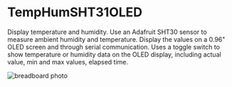 # TempHumSHT31OLED
Display temperature and humidity. Use an Adafruit SHT30 sensor to measure ambient humidity and temperature. Display the values on a 0.96" OLED screen and through serial communication. Uses a toggle switch to show temperature or humidity data on the OLED display, including actual value, min and max values, elapsed time.

![breadboard photo](https://user-images.githubusercontent.com/52099779/232889974-dedc4941-1f99-44b7-9846-678b93064848.jpeg)
